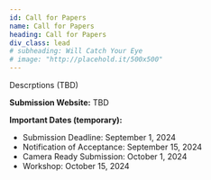 ```yaml
---
id: Call for Papers
name: Call for Papers
heading: Call for Papers
div_class: lead
# subheading: Will Catch Your Eye
# image: "http://placehold.it/500x500"
---
```


Descrptions (TBD)

<strong>Submission Website:</strong> TBD

<strong>Important Dates (temporary):</strong> 
* Submission Deadline: September 1, 2024 
* Notification of Acceptance: September 15, 2024 
* Camera Ready Submission: October 1, 2024 
* Workshop: October 15, 2024 